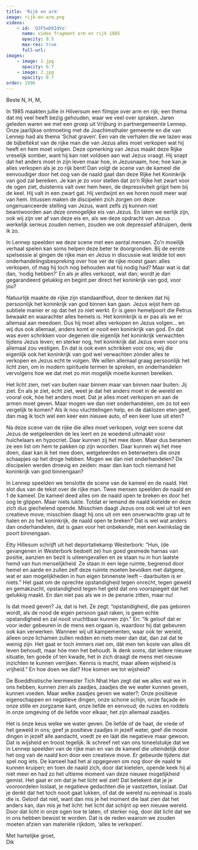 ```yaml
---
title: 'Rijk en arm'
image: rijk-en-arm.png
videos:
    - id: 'Q3F5eD8IdVo'
      name: video fragment arm en rijk 1985
      opacity: 0.5
      max-res: true
      full-url: 
images:
    - image: 1.jpg
      opacity: 0.7
    - image: 2.jpg
      opacity: 0.7
order: 1996
---
```


Beste N, H, M,

In 1985 maakten jullie in Hilversum een filmpje over arm en rijk; een thema dat mij veel heeft bezig gehouden, waar we veel over spraken. 
Jaren geleden waren we met een groep uit Vrijburg in partnergemeente Lennep. Onze jaarlijkse ontmoeting met de Joachimsthaler gemeente en die van Lennep had als thema ‘Schat graven‘. Een van de verhalen die we lazen was de bijbeltekst van de rijke man die van Jezus alles moet verkopen wat hij heeft en hem moet volgen. Deze opmerking van Jezus maakt deze Rijke vreselijk somber, want hij kan niet voldoen aan wat Jezus vraagt. Hij snapt dat het anders moet in zijn leven maar hoe, in Jezusnaam, hoe; hoe kan je alles verkopen als je zo rijk bent! Dan volgt de scene van de kameel die eenvoudiger door het oog van de naald gaat dan deze Rijke het Koninkrijk van god zal bereiken. Je kan je zo voor stellen dat zo’n Rijke het zwart voor de ogen ziet, duisternis valt over hem heen, de depressiviteit grijpt hem bij de keel. Hij valt in een zwart gat. Hij verdwijnt en we horen nooit meer wat van hem. Intussen maken de discipelen zich zorgen om deze ongenuanceerde stelling van Jezus, want zelfs zij kunnen niet beantwoorden aan deze onmogelijke eis van Jezus. En laten we eerlijk zijn, ook wij zijn ver af van deze eis en, als we deze opdracht van Jezus werkelijk serieus zouden nemen, zouden we ook depressief afdruipen, denk ik zo. 

In Lennep speelden we deze scene met een aantal mensen. Zo’n moeilijk verhaal spelen kan soms helpen deze beter te doorgronden. Bij de eerste spelsessie al gingen de rijke man en Jezus in discussie wat leidde tot een onderhandelingsbespreking over hoe ver de rijke moest gaan: alles verkopen, of mag hij toch nog behouden wat hij nodig had? Maar wat is dat dan, ‘nodig hebben?’ En als je alles verkoopt, wat dan; wordt je dan gegarandeerd gelukkig en begint per direct het koninkrijk van god, voor jou? 

Natuurlijk maakte de rijke zijn standaardfout, door te denken dat hij persoonlijk het koninkrijk van god binnen kan gaan. 
Jezus wijst hem op subtiele manier er op dat het zo niet werkt. Er is geen hemelpoort die Petrus bewaakt en waarachter alles hemels is. Het koninkrijk is er pas als we er allemaal aan meedoen. Dus hij moet alles verkopen en Jezus volgen… en wij dus ook allemaal, anders komt er nooit een koninkrijk van god. En dat was even schrikken voor degenen die eigenlijk het koninkrijk verwachten tijdens Jezus leven; en sterker nog, het koninkrijk dat Jezus even voor ons allemaal zou vestigen. En dat is ook even schrikken voor ons; wij die eigenlijk ook het koninkrijk van god wel verwachten zònder alles te verkopen en Jezus echt te volgen. We willen allemaal graag persoonlijk het licht zien, om in modern spirituele termen te spreken, en onderhandelen vervolgens hoe we dat met zo min mogelijk moeite kunnen bereiken.

Het licht zien, niet van buiten naar binnen maar van binnen naar buiten: Jij ziet. En als je ziet, ècht ziet, weet je dat het anders moet in de wereld en vooral ook, hóe het anders moet. Dat je alles moet verkopen en aan de armen moet geven. Maar mogen we dan niet onderhandelen, om zo tot een vergelijk te komen? Als ik nou vluchtelingen help, en de daklozen eten geef, dan mag ik toch wel een keer een nieuwe auto, of een keer luxe uit eten? 

Na deze scene van de rijke die alles moet verkopen, volgt een scene dat Jezus de wetgeleerden de les leert en ze woedend uitmaakt voor huichelaars en hypocriet. Daar kunnen zij het mee doen. Maar dus beramen ze een list om hem te pakken op zijn woorden. Daar kunnen wíj het mee doen, daar kan ik het mee doen, wetgeleerden en beterweters die onze schaapjes op het droge hebben. Mogen we dan niet onderhandelen? De discipelen werden droevig en zeiden: maar dan kan toch niemand het koninkrijk van god binnengaan?

In Lennep speelden we tenslotte de scene van de kameel en de naald. Het slot dus van de tekst over de rijke man. Twee mensen speelden de naald en 1 de kameel. De kameel deed alles om de naald open te breken en door het oog te glippen. Maar niets lukte. Totdat er iemand de naald kietelde en deze zich dus giechelend opende. Misschien daagt Jezus ons ook wel uit tot een creatieve move; misschien daagt hij ons uit om een onverwachte grap uit te halen en zo het koninkrijk, de naald open te breken? Dat is wel wat anders dan onderhandelen, dat is gaan voor het onbekende, met een kwinkslag de poort binnengaan. 

Etty Hillesum schrijft uit het deportatiekamp Westerbork: “Hun, (de gevangenen in Westerbork bedoelt ze) hun goed gesmede harnas van positie, aanzien en bezit is uiteengevallen en ze staan nu in hun laatste hemd van hun menselijkheid. Ze staan in een lege ruimte, begrensd door hemel en aarde en zullen zelf deze ruimte moeten bevolken met datgene, wat er aan mogelijkheden in hun eigen binnenste leeft – daarbuiten is er niets.” Het gaat om de oprechte opstandigheid tegen onrecht, tegen geweld en gemakzucht, opstandigheid tegen het geld dat ons voorspiegelt dat het gelukkig maakt. En dan niet pas als we in de penarie zitten, maar nu!

Is dat moed geven? Ja, dat is het. 
Ze zegt: “opstandigheid, die pas geboren wordt, als de nood de eigen persoon gaat raken, is geen echte opstandigheid en zal nooit vruchtbaar kunnen zijn.” En: “Ik geloof dat er voor ieder gebeuren in de mens een orgaan is, waardoor hij dat gebeuren ook kan verwerken. Wanneer wij uit kampementen, waar ook ter wereld, alleen onze lichamen zullen redden en niets meer dan dat, dan zal dat te weinig zijn. Het gaat er toch immers niet om, dàt men ten koste van alles dit leven behoudt, maar hóe men het behoudt. Ik denk soms, dat iedere nieuwe situatie, ten goede of ten kwade, het in zich draagt de mens met nieuwe inzichten te kunnen verrijken. Kennis is macht, maar alleen wijsheid is vrijheid.”
En hoe doen we dat? Hoe komen we tot wijsheid? 

De Boeddhistische leermeester Tich Nhat Han zegt dat we alles wat we in ons hebben, kunnen zien als zaadjes, zaadjes die we water kunnen geven, kunnen voeden. Maar welke zaadjes geven we water?; Onze positieve eigenschappen en negatieve dingen, onze schone schijn, onze façade èn onze stille en zorgzame kant, onze liefde en eenvoud; de ruzies en roddels in onze omgeving of de liefde voor elkaar, het zijn allemaal zaadjes. 

Het is ònze keus welke we water geven. De liefde of de haat, de vrede of het geweld in ons; geef je positieve zaadjes in jezelf water, geef die mooie dingen in jezelf alle aandacht, voedt ze en láát die negatieve maar gewoon. Dat is wijsheid en troost tegelijk.
Ik schreef net van ons toneelstukje dat we in Lennep speelden van de rijke man en van de kameel die uiteindelijk door het oog van de naald kon door een creatieve move. Er gebeurde tijdens dat spel nog iets. De kameel had het al opgegeven om nog door de naald te kunnen kruipen; en toen de naald zich, door dat kietelen, opende keek hij al niet meer en had zo het ultieme moment van deze nieuwe mogelijkheid gemist. Het gaat er om dat je het licht wel ziet! Dat betekent dat je je vooroordelen loslaat, je negatieve gedachten die je vastzetten, loslaat. Dat je denkt dat het toch nooit gaat lukken, of dat de wereld nu eenmaal is zoals die is. Geloof dat niet, want dan mis je het moment die laat zien dat het anders kan, dan mis je het licht: het licht dat schijnt op een nieuwe wereld.
Door dàt licht in onze ogen toe te laten, of sterker nog, door dát licht dat we in ons hebben bewúst te worden. Dat is de reden waarom we zouden moeten afzien van materiële rijkdom, ‘alles te verkopen’.

Met hartelijke groet,<br/>
Dik 


